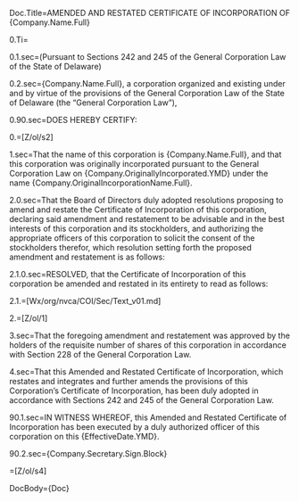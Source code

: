 Doc.Title=AMENDED AND RESTATED CERTIFICATE OF INCORPORATION OF {Company.Name.Full}

0.Ti=</i>

0.1.sec=(Pursuant to Sections 242 and 245 of the General Corporation Law of the State of Delaware)

0.2.sec={Company.Name.Full}, a corporation organized and existing under and by virtue of the provisions of the General Corporation Law of the State of Delaware (the “General Corporation Law”),

0.90.sec=DOES HEREBY CERTIFY:

0.=[Z/ol/s2]

1.sec=That the name of this corporation is {Company.Name.Full}, and that this corporation was originally incorporated pursuant to the General Corporation Law on {Company.OriginallyIncorporated.YMD} under the name {Company.OriginalIncorporationName.Full}.

2.0.sec=That the Board of Directors duly adopted resolutions proposing to amend and restate the Certificate of Incorporation of this corporation, declaring said amendment and restatement to be advisable and in the best interests of this corporation and its stockholders, and authorizing the appropriate officers of this corporation to solicit the consent of the stockholders therefor, which resolution setting forth the proposed amendment and restatement is as follows:

2.1.0.sec=RESOLVED, that the Certificate of Incorporation of this corporation be amended and restated in its entirety to read as follows:

2.1.=[Wx/org/nvca/COI/Sec/Text_v01.md]

2.=[Z/ol/1]

3.sec=That the foregoing amendment and restatement was approved by the holders of the requisite number of shares of this corporation in accordance with Section 228 of the General Corporation Law. 

4.sec=That this Amended and Restated Certificate of Incorporation, which restates and integrates and further amends the provisions of this Corporation’s Certificate of Incorporation, has been duly adopted in accordance with Sections 242 and 245 of the General Corporation Law. 

90.1.sec=IN WITNESS WHEREOF, this Amended and Restated Certificate of Incorporation has been executed by a duly authorized officer of this corporation on this {EffectiveDate.YMD}.

90.2.sec={Company.Secretary.Sign.Block}

=[Z/ol/s4]
  
DocBody={Doc}